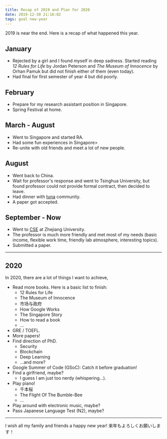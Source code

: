 ```yaml
---
title: Recap of 2019 and Plan for 2020
date: 2019-12-30 21:16:02
tags: goal new-year
---
```


2019 is near the end. Here is a recap of what happened this year.

## January

* Rejected by a girl and I found myself in deep sadness. Started reading *12 Rules for Life* by Jordan Peterson and *The Museum of Innocence* by Orhan Pamuk but did not finish either of them (even today).
* Had final for first semester of year 4 but did poorly.

## February

* Prepare for my research assistant position in Singapore.
* Spring Festival at home.

## March - August

* Went to Singapore and started RA.
* Had some fun experiences in Singapore>
* Re-unite with old friends and meet a lot of new people.

## August 

* Went back to China.
* Wait for professor's response and went to Tsinghua University, but found professor could not provide formal contract, then decided to leave.
* Had dinner with [tuna](https://tuna.moe) community.
* A paper got accepted.

## September - Now

* Went to [CSE](http://cse.zju.edu.cn/) at Zhejiang University.
* The professor is much more friendly and met most of my needs (basic income, flexible work time, friendly lab atmosphere, interesting topics).
* Submitted a paper.

---

## 2020

In 2020, there are a lot of things I want to achieve,

* Read more books. Here is a basic list to finish:
  * 12 Rules for Life
  * The Museum of Innocence
  * 市场与政府
  * How Google Works
  * The Singapore Story
  * How to read a book
  * ...
* GRE / TOEFL.
* More papers!
* Find direction of PhD.
  * Security
  * Blockchain
  * Deep Learning
  * ...and more?
* Google Summer of Code (GSoC): Catch it before graduation!
* Find a girlfriend, maybe?
  * I guess I am just too nerdy (whispering...).
* Play piano!
  * 千本桜
  * The Flight Of The Bumble-Bee
  * ...
* Play around with electronic music, maybe?
* Pass Japanese Language Test (N2), maybe?


---

I wish all my family and friends a happy new year!
来年もよろしくお願いします！